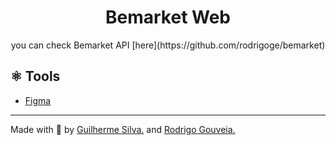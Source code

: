 <h1 align="center"><b>Bemarket Web</b></h1>

<p align="center"> 
  you can check Bemarket API [here](https://github.com/rodrigoge/bemarket)
</p>

## ⚛️ Tools
- [Figma](https://www.figma.com/file/Clu9nP4co9FHm1MHIBURti/Be-Market?node-id=1%3A2&t=BzaHaizZsvhIVgb8-0)

---

Made with 💟 by [Guilherme Silva.](https://github.com/guilhermehenrysilva) and [Rodrigo Gouveia.](https://github.com/rodrigoge) 